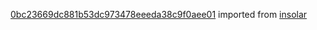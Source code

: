 [0bc23669dc881b53dc973478eeeda38c9f0aee01](https://github.com/insolar/insolar/commit/0bc23669dc881b53dc973478eeeda38c9f0aee01) imported from [insolar](https://github.com/insolar/insolar)
